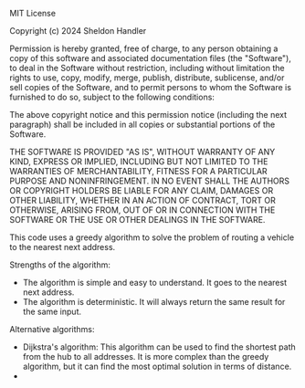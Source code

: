 MIT License

Copyright (c) 2024 Sheldon Handler

Permission is hereby granted, free of charge, to any person obtaining a copy of this software and associated
documentation files (the "Software"), to deal in the Software without restriction, including without limitation the
rights to use, copy, modify, merge, publish, distribute, sublicense, and/or sell copies of the Software, and to permit
persons to whom the Software is furnished to do so, subject to the following conditions:

The above copyright notice and this permission notice (including the next paragraph) shall be included in all copies or
substantial portions of the Software.

THE SOFTWARE IS PROVIDED "AS IS", WITHOUT WARRANTY OF ANY KIND, EXPRESS OR IMPLIED, INCLUDING BUT NOT LIMITED TO THE
WARRANTIES OF MERCHANTABILITY, FITNESS FOR A PARTICULAR PURPOSE AND NONINFRINGEMENT. IN NO EVENT SHALL THE AUTHORS OR
COPYRIGHT HOLDERS BE LIABLE FOR ANY CLAIM, DAMAGES OR OTHER LIABILITY, WHETHER IN AN ACTION OF CONTRACT, TORT OR
OTHERWISE, ARISING FROM, OUT OF OR IN CONNECTION WITH THE SOFTWARE OR THE USE OR OTHER DEALINGS IN THE SOFTWARE.

This code uses a greedy algorithm to solve the problem of routing a vehicle to the nearest next address.

Strengths of the algorithm:

- The algorithm is simple and easy to understand. It goes to the nearest next address.
- The algorithm is deterministic. It will always return the same result for the same input.

Alternative algorithms:

- Dijkstra's algorithm: This algorithm can be used to find the shortest path from the hub to all addresses. It is more
  complex than the greedy algorithm, but it can find the most optimal solution in terms of distance.
- 